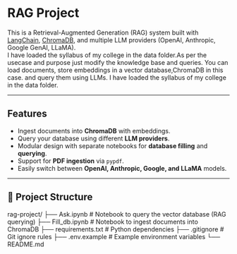 # RAG Project

This is a Retrieval-Augmented Generation (RAG) system built with [LangChain](https://www.langchain.com/), [ChromaDB](https://www.trychroma.com/), and multiple LLM providers (OpenAI, Anthropic, Google GenAI, LLaMA).  
I have loaded the syllabus of my college in the data folder.As per the usecase and purpose just modify the knowledge base and queries.
You can load documents, store embeddings in a vector database,ChromaDB in this case. and query them using LLMs.
I have loaded the syllabus of my college in the data folder.

---

## Features
- Ingest documents into **ChromaDB** with embeddings.
- Query your database using different **LLM providers**.
- Modular design with separate notebooks for **database filling** and **querying**.
- Support for **PDF ingestion** via `pypdf`.
- Easily switch between **OpenAI, Anthropic, Google, and LLaMA** models.

---

## 📂 Project Structure
rag-project/
├── Ask.ipynb          # Notebook to query the vector database (RAG querying)
├── Fill_db.ipynb      # Notebook to ingest documents into ChromaDB
├── requirements.txt   # Python dependencies
├── .gitignore         # Git ignore rules
├── .env.example       # Example environment variables
└── README.md          

